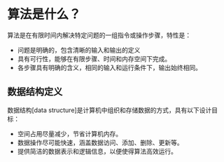 # 算法是什么？

算法是在有限时间内解决特定问题的一组指令或操作步骤，特性是：
- 问题是明确的，包含清晰的输入和输出的定义
- 具有可行性，能够在有限步骤、时间和内存空间下完成。
- 各步骤具有明确的含义，相同的输入和运行条件下，输出始终相同。

## 数据结构定义

数据结构[data structure]是计算机中组织和存储数据的方式，具有以下设计目标：
- 空间占用尽量减少，节省计算机内存。
- 数据操作尽可能快速，涵盖数据访问、添加、删除、更新等。
- 提供简洁的数据表示和逻辑信息，以便使得算法高效运行。


